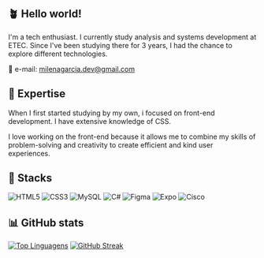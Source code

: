 🪴 Hello world!
------------------
I'm a tech enthusiast. I currently study analysis and systems development at ETEC. Since I've been studying there for 3 years, I had the chance to explore different technologies.

💌 e-mail: <milenagarcia.dev@gmail.com>

👾 Expertise
---------------
When I first started studying by my own, i focused on front-end development. I have extensive knowledge of CSS.

I love working on the front-end because it allows me to combine my skills of problem-solving and creativity to create efficient and kind user experiences.

🤖 Stacks
------------
![HTML5](https://img.shields.io/badge/html5-%23E34F26.svg?style=for-the-badge&logo=html5&logoColor=white) ![CSS3](https://img.shields.io/badge/css3-%231572B6.svg?style=for-the-badge&logo=css3&logoColor=white) ![MySQL](https://img.shields.io/badge/mysql-%2300f.svg?style=for-the-badge&logo=mysql&logoColor=white) ![C#](https://img.shields.io/badge/c%23-%23239120.svg?style=for-the-badge&logo=c-sharp&logoColor=white) ![Figma](https://img.shields.io/badge/figma-%23F24E1E.svg?style=for-the-badge&logo=figma&logoColor=white) ![Expo](https://img.shields.io/badge/expo-1C1E24?style=for-the-badge&logo=expo&logoColor=#D04A37) ![Cisco](https://img.shields.io/badge/cisco-%23049fd9.svg?style=for-the-badge&logo=cisco&logoColor=black) 

📊 GitHub stats
---------------
[![Top Linguagens](https://github-readme-stats.vercel.app/api/top-langs/?username=MilenaGarciaCosta&layout=compact&theme=dracula&hide_border=true)](https://github.com/anuraghazra/github-readme-stats) [![GitHub Streak](https://github-readme-streak-stats.herokuapp.com?user=MilenaGarciaCosta&theme=dracula&hide_border=true)](https://git.io/streak-stats)
